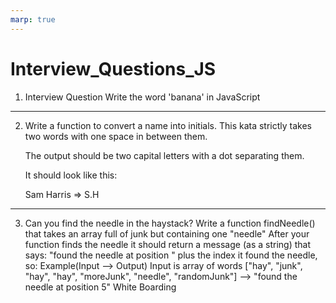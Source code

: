 ```yaml
---
marp: true
---
```


# Interview_Questions_JS

1. Interview Question
   Write the word 'banana' in JavaScript

---

2. Write a function to convert a name into initials. This kata strictly takes two words with one space in between them.

   The output should be two capital letters with a dot separating them.

   It should look like this:

   Sam Harris => S.H

---

3. Can you find the needle in the haystack?
   Write a function findNeedle() that takes an array full of junk but containing one "needle"
   After your function finds the needle it should return a message (as a string) that says:
   "found the needle at position " plus the index it found the needle, so:
   Example(Input --> Output)
   Input is array of words
   ["hay", "junk", "hay", "hay", "moreJunk", "needle", "randomJunk"] --> "found the needle at position 5"
   White Boarding
